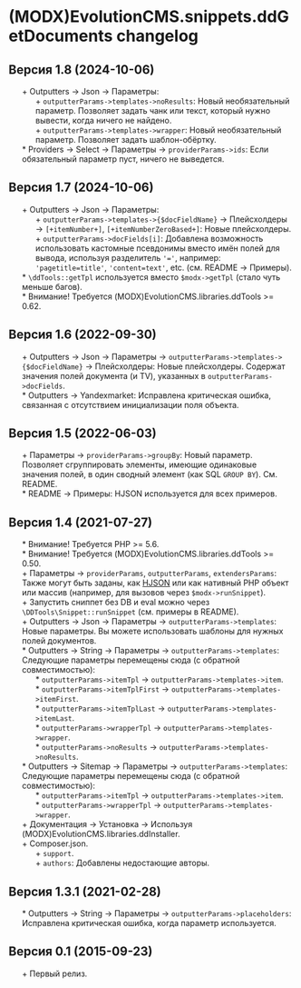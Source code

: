 # (MODX)EvolutionCMS.snippets.ddGetDocuments changelog


## Версия 1.8 (2024-10-06)

* \+ Outputters → Json → Параметры:
	* \+ `outputterParams->templates->noResults`: Новый необязательный параметр. Позволяет задать чанк или текст, который нужно вывести, когда ничего не найдено.
	* \+ `outputterParams->templates->wrapper`: Новый необязательный параметр. Позволяет задать шаблон-обёртку.
* \* Providers → Select → Параметры → `providerParams->ids`: Если обязательный параметр пуст, ничего не выведется.


## Версия 1.7 (2024-10-06)

* \+ Outputters → Json → Параметры:
	* \+ `outputterParams->templates->{$docFieldName}` → Плейсхолдеры → `[+itemNumber+]`, `[+itemNumberZeroBased+]`: Новые плейсхолдеры.
	* \+ `outputterParams->docFields[i]`: Добавлена возможность использовать кастомные псевдонимы вместо имён полей для вывода, используя разделитель `'='`, например: `'pagetitle=title'`, `'content=text'`, etc. (см. README → Примеры).
* \* `\ddTools::getTpl` используется вместо `$modx->getTpl` (стало чуть меньше багов).
* \* Внимание! Требуется (MODX)EvolutionCMS.libraries.ddTools >= 0.62.


## Версия 1.6 (2022-09-30)

* \+ Outputters → Json → Параметры → `outputterParams->templates->{$docFieldName}` → Плейсхолдеры: Новые плейсхолдеры. Содержат значения полей документа (и TV), указанных в `outputterParams->docFields`.
* \* Outputters → Yandexmarket: Исправлена критическая ошибка, связанная с отсутствием инициализации поля объекта.


## Версия 1.5 (2022-06-03)

* \+ Параметры → `providerParams->groupBy`: Новый параметр. Позволяет сгруппировать элементы, имеющие одинаковые значения полей, в один сводный элемент (как SQL `GROUP BY`). См. README.
* \* README → Примеры: HJSON используется для всех примеров.


## Версия 1.4 (2021-07-27)

* \* Внимание! Требуется PHP >= 5.6.
* \* Внимание! Требуется (MODX)EvolutionCMS.libraries.ddTools >= 0.50.
* \+ Параметры → `providerParams`, `outputterParams`, `extendersParams`: Также могут быть заданы, как [HJSON](https://hjson.github.io/) или как нативный PHP объект или массив (например, для вызовов через `$modx->runSnippet`).
* \+ Запустить сниппет без DB и eval можно через `\DDTools\Snippet::runSnippet` (см. примеры в README).
* \+ Outputters → Json → Параметры → `outputterParams->templates`: Новые параметры. Вы можете использовать шаблоны для нужных полей документов.
* \* Outputters → String → Параметры → `outputterParams->templates`: Следующие параметры перемещены сюда (с обратной совместимостью):
	* \* `outputterParams->itemTpl` → `outputterParams->templates->item`.
	* \* `outputterParams->itemTplFirst` → `outputterParams->templates->itemFirst`.
	* \* `outputterParams->itemTplLast` → `outputterParams->templates->itemLast`.
	* \* `outputterParams->wrapperTpl` → `outputterParams->templates->wrapper`.
	* \* `outputterParams->noResults` → `outputterParams->templates->noResults`.
* \* Outputters → Sitemap → Параметры → `outputterParams->templates`: Следующие параметры перемещены сюда (с обратной совместимостью):
	* \* `outputterParams->itemTpl` → `outputterParams->templates->item`.
	* \* `outputterParams->wrapperTpl` → `outputterParams->templates->wrapper`.
* \+ Документация → Установка → Используя (MODX)EvolutionCMS.libraries.ddInstaller.
* \+ Composer.json.
	* \+ `support`.
	* \+ `authors`: Добавлены недостающие авторы.


## Версия 1.3.1 (2021-02-28)

* \* Outputters → String → Параметры → `outputterParams->placeholders`: Исправлена критическая ошибка, когда параметр используется.


## Версия 0.1 (2015-09-23)

* \+ Первый релиз.


<link rel="stylesheet" type="text/css" href="https://raw.githack.com/DivanDesign/CSS.ddMarkdown/master/style.min.css" />
<style>ul{list-style:none;}</style>